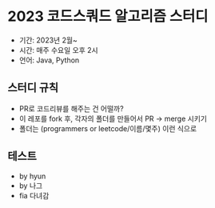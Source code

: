 # 2023 코드스쿼드 알고리즘 스터디

- 기간: 2023년 2월~
- 시간: 매주 수요일 오후 2시
- 언어: Java, Python

## 스터디 규칙
- PR로 코드리뷰를 해주는 건 어떨까?
- 이 레포를 fork 후, 각자의 폴더를 만들어서 PR -> merge 시키기
- 폴더는 (programmers or leetcode/이름/몇주) 이런 식으로

## 테스트
- by hyun
- by 나그
- fia 다녀감